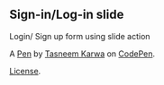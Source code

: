 Sign-in/Log-in slide
--------------------
Login/ Sign up  form using slide action

A [Pen](https://codepen.io/tk89/pen/XQrGej) by [Tasneem Karwa](https://codepen.io/tk89) on [CodePen](https://codepen.io).

[License](https://codepen.io/tk89/pen/XQrGej/license).